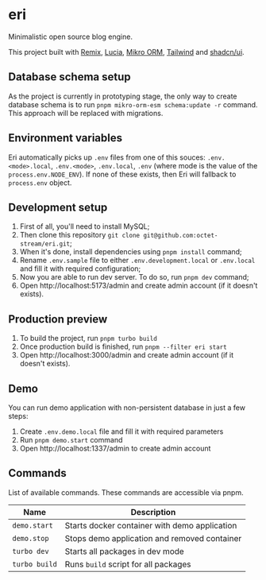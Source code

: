 # eri

Minimalistic open source blog engine.

This project built with [Remix](https://remix.run/), [Lucia](https://lucia-auth.com/), [Mikro ORM](https://mikro-orm.io/), [Tailwind](https://tailwindcss.com/docs) and [shadcn/ui](https://ui.shadcn.com/).

## Database schema setup

As the project is currently in prototyping stage, the only way to create database schema is to run `pnpm mikro-orm-esm schema:update -r` command.
This approach will be replaced with migrations.

## Environment variables

Eri automatically picks up `.env` files from one of this souces: `.env.<mode>.local`, `.env.<mode>`, `.env.local`, `.env` (where mode is the value of the `process.env.NODE_ENV`).
If none of these exists, then Eri will fallback to `process.env` object.

## Development setup

1. First of all, you'll need to install MySQL;
2. Then clone this repository `git clone git@github.com:octet-stream/eri.git`;
3. When it's done, install dependencies using `pnpm install` command;
4. Rename `.env.sample` file to either `.env.development.local` or `.env.local` and fill it with required configuration;
5. Now you are able to run dev server. To do so, run `pnpm dev` command;
6. Open http://localhost:5173/admin and create admin account (if it doesn't exists).

## Production preview

1. To build the project, run `pnpm turbo build`
2. Once production build is finished, run `pnpm --filter eri start`
3. Open http://localhost:3000/admin and create admin account (if it doesn't exists).

## Demo

You can run demo application with non-persistent database in just a few steps:

1. Create `.env.demo.local` file and fill it with required parameters
2. Run `pnpm demo.start` command
3. Open http://localhost:1337/admin to create admin account

## Commands

List of available commands. These commands are accessible via pnpm.

| Name          | Description                                   |
|---------------|-----------------------------------------------|
| `demo.start`  | Starts docker container with demo application |
| `demo.stop`   | Stops demo application and removed container  |
| `turbo dev`   | Starts all packages in dev mode               |
| `turbo build` | Runs `build` script for all packages          |
